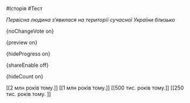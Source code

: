#Історія #Тест

*Первісна людина з’явилася на території сучасної України близько*

{noChangeVote on}

{preview on}

{hideProgress on}

{shareEnable off}

{hideCount on}

[[2 млн років тому.]]
[[1 млн років тому.]]
[[500 тис. років тому.]]
[[250 тис. років тому. ]]
